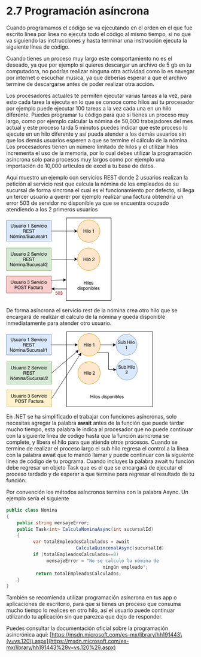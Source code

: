 # 2.7 Programación asíncrona

Cuando programamos el código se va ejecutando en el orden en el que fue escrito línea por línea no ejecuta todo el código al mismo tiempo, si no que va siguiendo las instrucciones y hasta terminar una instrucción ejecuta la siguiente línea de código.  

Cuando tienes un proceso muy largo este comportamiento no es el deseado, ya que por ejemplo si quieres descargar un archivo de 5 gb en tu computadora, no podrías realizar ninguna otra actividad como lo es navegar por internet o escuchar música, ya que deberías esperar a que el archivo termine de descargarse antes de poder realizar otra acción. 

Los procesadores actuales te permiten ejecutar varias tareas a la vez, para esto cada tarea la ejecuta en lo que se conoce como hilos así tu procesador por ejemplo puede ejecutar 100 tareas a la vez cada una en un hilo diferente. Puedes programar tu código para que si tienes un proceso muy largo, como por ejemplo calcular la nómina de 50,000 trabajadores del mes actual y este proceso tarda 5 minutos puedes indicar que este proceso lo ejecute en un hilo diferente y así pueda atender a los demás usuarios sin que los demás usuarios esperen a que se termine el cálculo de la nómina. Los procesadores tienen un número limitado de hilos y el utilizar hilos incrementa el uso de la memoria, por lo cual debes utilizar la programación asíncrona solo para procesos muy largos como por ejemplo una importación de 10,000 artículos de excel a tu base de datos.

Aquí muestro un ejemplo con servicios REST donde 2 usuarios realizan la petición al servicio rest que calcula la nómina de los empleados de su sucursal de forma síncrona el cual es el funcionamiento por defecto, si llega un tercer usuario a querer por ejemplo realizar una factura obtendría un error 503 de servidor no disponible ya que se encuentra ocupado atendiendo a los 2 primeros usuarios 

![Figura 3.9.1 De forma s&#xED;ncrona la petici&#xF3;n 3 regresa un error ya que no hay hilos disponibles](../.gitbook/assets/sincrono.png)

De forma asíncrona el servicio rest de la nómina crea otro hilo que se encargará de realizar el cálculo de la nómina y queda disponible inmediatamente para atender otro usuario.

![Figura 3.9.2 De forma as&#xED;ncrona el hilo 1 crea sub hilos y est&#xE1; disponible inmediatamente](../.gitbook/assets/subhilos-1.png)

En .NET se ha simplificado el trabajar con funciones asíncronas, solo necesitas agregar la palabra **await** antes de la función que puede tardar mucho tiempo, esta palabra le indica al procesador que no puede continuar con la siguiente línea de código hasta que la función asíncrona se complete, y libera el hilo para que atienda otros procesos. Cuando se termine de realizar el proceso largo el sub hilo regresa el control a la línea con la palabra await que lo mandó llamar y puede continuar con la siguiente línea de código de tu programa. Cuando incluyes la palabra await tu función debe regresar un objeto Task que es el que se encargará de ejecutar el proceso tardado y de esperar a que termine para regresar el resultado de tu función.

Por convención los métodos asíncronos termina con la palabra Async. Un ejemplo sería el siguiente

```csharp
public class Nomina
{
    public string mensajeError;
    public Task<int> CalculaNominaAsync(int sucursalId)
    {
          var totalEmpleadosCalculados = await
                          CalculaQuincenalAsync(sucursalId)
          if (totalEmpleadosCalculados==0)
               mensajeError = "No se calculo la nómina de 
                                    ningún empleado";
           return totalEmpleadosCalculados;          
    } 
}
```

También se recomienda utilizar programación asíncrona en tus app o aplicaciones de escritorio, para que si tienes un proceso que consuma mucho tiempo lo realices en otro hilo, así el usuario puede continuar utilizando tu aplicación sin que parezca que dejo de responder.

Puedes consultar la documentación oficial sobre la programación asincrónica aqui: [https://msdn.microsoft.com/es-mx/library/hh191443\(v=vs.120\).aspx](https://msdn.microsoft.com/es-mx/library/hh191443%28v=vs.120%29.aspx)



